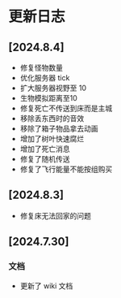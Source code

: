 # 更新日志

## [2024.8.4]
- 修复怪物数量
- 优化服务器 tick
- 扩大服务器视野至 10
- 生物模拟距离至10
- 修复死亡不传送到床而是主城
- 移除丢东西时的音效
- 移除了箱子物品拿去动画
- 增加了树叶快速腐烂
- 增加了死亡消息
- 修复了随机传送
- 修复了飞行能量不能按组购买

## [2024.8.3]
- 修复床无法回家的问题

## [2024.7.30]

### 文档
- 更新了 wiki 文档
